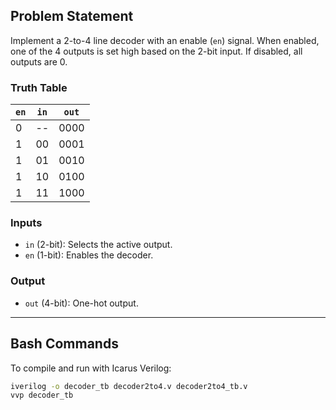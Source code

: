 ## Problem Statement
Implement a 2-to-4 line decoder with an enable (`en`) signal. When enabled, one of the 4 outputs is set high based on the 2-bit input. If disabled, all outputs are 0.

### Truth Table

| `en` | `in` | `out`    |
|------|------|----------|
| 0    |  --  | 0000     |
| 1    | 00   | 0001     |
| 1    | 01   | 0010     |
| 1    | 10   | 0100     |
| 1    | 11   | 1000     |

### Inputs
- `in` (2-bit): Selects the active output.
- `en` (1-bit): Enables the decoder.

### Output
- `out` (4-bit): One-hot output.

---

## Bash Commands

To compile and run with Icarus Verilog:

```bash
iverilog -o decoder_tb decoder2to4.v decoder2to4_tb.v
vvp decoder_tb

